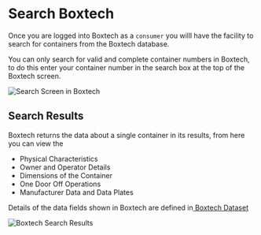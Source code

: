 # Search Boxtech

Once you are logged into Boxtech as a `consumer` you willl have the facility to search for containers from the Boxtech database.

You can only search for valid and complete container numbers in Boxtech, to do this enter your container number in the search box at the top of the Boxtech screen.

![Search Screen in Boxtech](../.gitbook/assets/search.png)

## Search Results

Boxtech returns the data about a single container in its results, from here you can view the

* Physical Characteristics
* Owner and Operator Details
* Dimensions of the Container
* One Door Off Operations
* Manufacturer Data and Data Plates

Details of the data fields shown in Boxtech are defined in[ Boxtech Dataset](../maintaining-your-fleet/boxtech-dataset.md)

![Boxtech Search Results](../.gitbook/assets/results.png)
